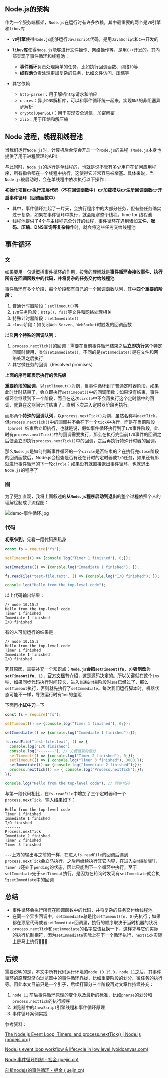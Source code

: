 ## Node.js的架构
作为一个服务端框架，`Node.js`在运行时有许多依赖，其中最重要的两个是`V8`引擎和`libuv`库
- **`V8`引擎**使得`Node.js`能够运行`JavaScript`代码，是用`JavaScript`和`C++`开发的
- **`libuv`库**使得`Node.js`能够进行文件操作、网络操作等，是用`C++`开发的。其内部实现了事件循环和线程池：
    - **事件循环**负责处理简单的任务，比如执行回调函数、网络`IO`等
    - **线程池**负责处理更加复杂的任务，比如文件访问、压缩等

- 其它依赖
    - `http-parser`：用于解析`http`请求和响应
    - `c-ares`：异步`DNS`解析库，可以和事件循环统一起来，实现`DNS`的非阻塞异步解析
    - `crypto(OpenSSL)`：用于实现安全通信，加密解密
    - `zlib`：用于压缩和解压缩


## Node 进程，线程和线程池
当我们运行`Node.js`时，计算机后台便会开启一个`Node.js`的进程（`Node.js`本身也提供了用于进程管理的API）

与此同时，`Node.js`的运行是单线程的，也就是说不管有多少用户在访问应用程序，所有指令都在一个线程中执行，这使得它非常容易被堵塞。具体来说，当`Node.js`被启动时，会在单线程中依次执行以下操作：

**初始化项目👉执行顶层代码（不在回调函数中）👉加载模块👉注册回调函数👉开启事件循环（回调函数中）**

- 其中，事件循环扛起了一片天，会执行程序中的大部分任务，但有些任务确实过于复杂，如果在事件循环中执行，就会阻塞整个线程。time for 线程池
- 线程池提供了4个与主线程完全分开的线程，事件循环在遇到诸如**文件、密码、压缩、DNS查询等复杂操作**时，就会将这些任务交给线程池

## 事件循环
### 文

如果要用一句话概括事件循环的作用，按我的理解就是**事件循环会接收事件、执行所有在回调函数中的代码，并将复杂的任务交付给线程池**

事件循环有多个阶段，每个阶段都有自己的一个回调函数队列，其中**四个重要的阶段**：
1. 普通计时器阶段：`setTimeout()`等
2. `I/O`任务阶段：`http()`，`fs()`等文件和网络处理相关
3. 特殊计时器阶段：`setImmediate()`
4. `close`阶段：如关闭`Web Server`、`WebSocket`时触发的回调函数

以及**两个特殊的回调队列**：
1. `process.nextTick()`的回调：需要在当前事件循环结束之后**立即执行**某个特定回调时使用，类似`setImmediate()`，不同的是`setImmediate()`是在文件和网络处理之后执行
2. 其它微任务的回调（Resolved promises）

**上面的序号即表示执行的优先级**

**重要阶段的回调**，以`setTimeout()`为例，当事件循环到了普通定时器阶段，如果此时计时结束了，会立即执行`setTimeout()`中的回调函数；如果没有结束，事件循环会继续到下一个阶段，而且在这次`circle`中不会再执行这个定时器中的回调，就算在这期间计时结束了。直到下次进入定时器阶段再执行。

而那两个**特殊的回调队列**，以`process.nextTick()`为例，虽然名称叫`nextTick`，但`process.nextTick()`中的回调并不会在下一个`tick`中执行，而是在当前阶段（`parse`）结束后立即执行，也就是说，假如事件循环执行到了`I/O`事件阶段，此时有`process.nextTick()`中的回调需要执行，那么在执行完当前`I/O`事件的回调之后便会立即执行`process.nextTick()`中的回调，之后再执行特殊计时器的回调。

那么`Node.js`是如何判断事件循环的一个`circle`是否结束的？在执行完`close`阶段的回调函数后，Node.js会检查是否有还在计时的定时器或`I/O`任务，如果还有那就进行事件循环的下一轮`circle`；如果没有就直接退出事件循环，也就退出`Node.js`的程序了

### 图
为了更加直观，我将上面叙述的**从`Node.js`程序启动到退出**的整个过程依照个人的理解绘制成了流程图：


![demo-事件循环.jpg](https://p9-juejin.byteimg.com/tos-cn-i-k3u1fbpfcp/903bbedec28c4c6da5e612bac44ce316~tplv-k3u1fbpfcp-watermark.image?)


### 代码
**初来乍到**，先看一段代码热热身


```javascript
const fs = require("fs");

setTimeout(() => {console.log("Timer 1 finished"), 0;});

setImmediate(() => {console.log("Immediate 1 finished"); });

fs.readFile("test-file.text", () => {console.log("I/O finished"); });

console.log("Hello from the top-level code"); 

```
以上代码输出结果：
```
// node 10.15.2
Hello from the top-level code
Timer 1 finished
Immediate 1 finished
I/O finished
```

有的人可能运行的结果是
```
// node 10.15.2
Hello from the top-level code
Timer 1 finished
Immediate 1 finished
I/O finished
```

究其原因，需要补充一个知识点：**`Node.js`会把`setTimeout(fn, 0)`强制改为`setTimeout(fn, 1)`**，[官方文档](https://nodejs.org/api/timers.html#settimeoutcallback-delay-args)有介绍，这是源码决定的。所以关键就在这个`1ms`秒，如果同步代码执行时间较长，进入`普通定时器`阶段时`1ms`已经过了，那么`setTimeout`执行，否则就先执行了`setImmediate`。每次我们运行脚本时，机器状态可能不一样，导致运行时有`1ms`的差距

下面再**小试牛刀**一下

```javascript
const fs = require("fs");

setTimeout(() => {console.log("Timer 1 finished"), 0;});

setImmediate(() => {console.log("Immediate 1 finished");});

fs.readFile("test-file.text", () => {
  console.log("I/O finished"); 
  console.log("-------"); // 方便直观的区分
  setTimeout(() => {console.log("Timer 2 finished"), 0;});
  setTimeout(() => { console.log("Timer 3 finished"), 3000;});
  setImmediate(() => {console.log("Immediate 2 finished");});
  process.nextTick(() => { console.log("Process.nextTick");});
});

console.log("Hello from the top-level code"); // 同步代码

```
与第一段代码相比，在`fs.readFile`中增加了三个定时器和一个`process.nextTick`，输入结果如下：
```
Hello from the top-level code
Timer 1 finished
Immediate 1 finished
I/O finished
-------
Process.nextTick
Immediate 2 finished
Timer 2 finished
Timer 3 finished
```
`---`上方的输出与之前的一样，在进入`fs.readFile`的回调后遇到`process.nextTick`会立马执行，之后再继续执行其它内容，在进入`定时器阶段`时，`Timer 3`还处于`pending`的状态，因此只能到下一个循环中执行，至于 `setImmediate`先于`setTimeout`执行，是因为在轮询时发现有`setImmediate`就会执行`setImmediate`中的回调


## 总结
- 事件循环会执行所有在回调函数中的代码，并将复杂的任务交付给线程池
- 在同一个异步回调中，`setImmediate`总是比`setTimeout(fn, 0)`先执行；如果都在顶层代码或者`setImmediate`回调里，执行的顺序取决于当时机器的状况
- `process.nextTick`和`setImmediate`的名字应该互换一下，这样才与它们实际的执行机制相符，因为`setImmediate`实际上在下一个循环执行，`nextTick`实际上是马上执行🤔🤔🤔


## 后续
需要说明的是，本文中所有代码运行环境的`node 10.15.3`，`node 11`之后，其事件循环的原理渐渐向浏览器中的事件循环靠拢，比如重要阶段的划分、微任务的执行等。因此本文目前只是一个引子，后续打算分三个阶段再对文章作持续补充：

1. `node 11` 前后事件循环原理的变化以及最新的标准，比如`pharse`的划分和`process.nextTick`的执行顺序
2. 浏览器中的`JavaSsript`引擎线程和事件循环原理
3. 事件循环案例实践



参考资料：

[The Node.js Event Loop, Timers, and process.nextTick() | Node.js (nodejs.org)](https://nodejs.org/en/docs/guides/event-loop-timers-and-nexttick/)

[Node.js event loop workflow & lifecycle in low level (voidcanvas.com)](https://www.voidcanvas.com/nodejs-event-loop/)

[Node 事件循环机制 - 掘金 (juejin.cn)](https://juejin.cn/post/6844904137662922760)

[剖析nodejs的事件循环 - 掘金 (juejin.cn)](https://juejin.cn/post/6844903621444763662#heading-5)